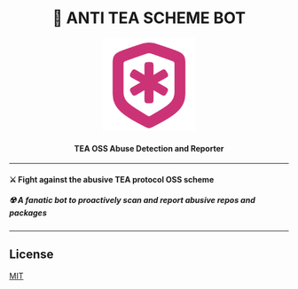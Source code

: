 <div align="center">
  <h1>🚧 ANTI TEA SCHEME BOT</h1>
  <img src=".github/assets/logo.png" width="168px"/>
  <h4>TEA OSS Abuse Detection and Reporter</h4>
</div>

---

#### ⚔️ Fight against the abusive TEA protocol OSS scheme

##### ☢️ A fanatic bot to proactively scan and report abusive repos and packages

---

License
-------
[MIT](LICENSE)
